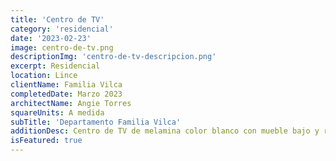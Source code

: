 ```yaml
---
title: 'Centro de TV'
category: 'residencial'
date: '2023-02-23'
image: centro-de-tv.png
descriptionImg: 'centro-de-tv-descripcion.png'
excerpt: Residencial
location: Lince
clientName: Familia Vilca
completedDate: Marzo 2023
architectName: Angie Torres
squareUnits: A medida
subTitle: 'Departamento Familia Vilca'
additionDesc: Centro de TV de melamina color blanco con mueble bajo y retroiluminado con tira led cálida en la parte superior.
isFeatured: true
---
```

